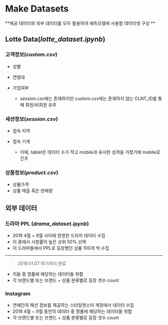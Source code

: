 # Make Datasets

**제공 데이터와 외부 데이터를 모두 활용하여 예측모델에 사용할 데이터셋 구성 **

## Lotte Data(*lotte_dataset.ipynb*)

### 고객정보(*custom.csv*)

- 성별

- 연령대

- 가입여부

  - *session.csv*에는 존재하지만 *custom.csv*에는 존재하지 않는 CLNT_ID를 통해 회원/비회원 유추 

### 세션정보(*session.csv*)

- 접속 지역

- 접속 기계

  - 이때, tablet은 데이터 수가 적고 mobile과 유사한 성격을 가졌기에 mobile로 간주

### 상품정보(*product.csv*)

- 상품가격
- 상품 매출 혹은 판매량



## 외부 데이터

### 드라마 PPL (*drama_dataset.ipynb*)

- 2018 4월 ~ 9월 사이에 방영한 드라마 데이터 수집
- 이 중에서 시청률이 높은 상위 50% 선택
- 이 드라마들에서 PPL로 등장했던 상품 100개 씩 수집

--------

> 2019.01.07 여기까지 완료

- 이들 중 명품에 해당하는 데이터들 취합
- 각 브랜드별 또는 브랜드 + 상품 분류별로 등장 갯수 count



### Instagram

- 연예인의 패션 정보를 제공하는 스타일앤스타 계정에서 데이터 수집 
- 2018 4월 ~ 9월 동안의 데이터 중 명품에 해당하는 데이터들 취합
- 각 브랜드별 또는 브랜드 + 상품 분류별로 등장 갯수 count